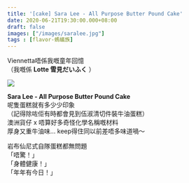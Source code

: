 ```yaml
---
title: '[cake] Sara Lee - All Purpose Butter Pound Cake'
date: 2020-06-21T19:30:00.000+08:00
draft: false
images: ["/images/saralee.jpg"]
tags : [flavor-螞蟻族]
---
```


Viennetta唔係我嘅童年回憶  
（我嘅係 **Lotte 雪見だいふく** ）

![](/images/saralee.jpg)

**Sara Lee - All Purpose Butter Pound Cake**  
呢隻蛋糕就有多少少印象  
（記得除咗佢有時都會見到伍淑清切件裝牛油蛋糕）  
澳洲貨仔 x 唔算好多奇怪化學名稱嘅材料  
厚身又重牛油味...
keep得住同以前差唔多味道喎～


岩布仙尼式自隊蛋糕都無問題  
「唔驚！」  
「身體健康！」  
「年年有今日！」

